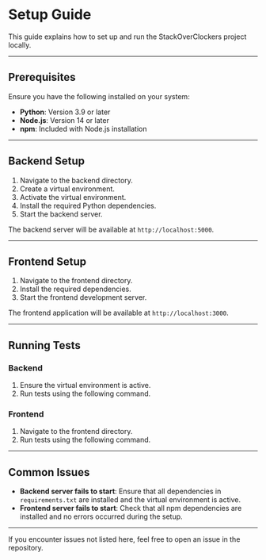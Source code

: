 # Setup Guide

This guide explains how to set up and run the StackOverClockers project locally.

---

## Prerequisites

Ensure you have the following installed on your system:
- **Python**: Version 3.9 or later
- **Node.js**: Version 14 or later
- **npm**: Included with Node.js installation

---

## Backend Setup

1. Navigate to the backend directory. 
2. Create a virtual environment. 
3. Activate the virtual environment. 
4. Install the required Python dependencies. 
5. Start the backend server. 

The backend server will be available at `http://localhost:5000`.

---

## Frontend Setup

1. Navigate to the frontend directory. 
2. Install the required dependencies. 
3. Start the frontend development server. 

The frontend application will be available at `http://localhost:3000`.

---

## Running Tests

### Backend
1. Ensure the virtual environment is active.
2. Run tests using the following command. 

### Frontend
1. Navigate to the frontend directory.
2. Run tests using the following command. 

---

## Common Issues

- **Backend server fails to start**: Ensure that all dependencies in `requirements.txt` are installed and the virtual environment is active.
- **Frontend server fails to start**: Check that all npm dependencies are installed and no errors occurred during the setup.

---

If you encounter issues not listed here, feel free to open an issue in the repository.
